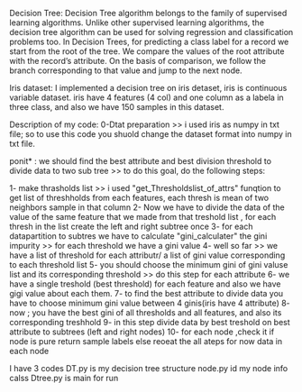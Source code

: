 Decision Tree:
Decision Tree algorithm belongs to the family of supervised learning algorithms. Unlike other supervised learning algorithms, the decision tree algorithm can be used for solving regression and classification problems too.
In Decision Trees, for predicting a class label for a record we start from the root of the tree. We compare the values of the root attribute with the record’s attribute. On the basis of comparison, we follow the branch corresponding to that value and jump to the next node.

Iris dataset:
I implemented a decision tree on iris detaset, iris is continuous variable dataset. iris have 4 features (4 col) and one column as a labela in three class, and also we have 150 samples in this dataset.

Description of my code:
0-Dtat preparation >> i used iris as numpy in txt file; so to use this code you shuold change the dataset format into numpy in txt file.

ponit* : we should find the best attribute and best division threshold to divide data to two sub tree >> to do this goal, do the following steps:

1- make thrasholds list >> i used "get_Thresholdslist_of_attrs" funqtion to get list of threshholds from each features, each thresh is mean of two neighbors sample in that column
2- Now we have to divide the data of the value of the same feature that we made from that treshold list , for each thresh in the list create the left and right subtree once
3- for each datapartition to subtres  we have to calculate "gini_calculater" the gini impurity >> for each threshold we have a gini value
4- well so far >> we have a list of threshold for each attributr/ a list of gini value corresponding to each threshold list
5- you should choose the minimum gini of gini valuse list and its corresponding threshold >> do this step for each attribute 
6- we have a single treshold (best threshold) for each feature and also we have gigi value about each them.
7- to find the best attribute to divide data you have to choose minimum gini value between 4 ginis(iris have 4 attribute)
8- now ; you have the best gini of all thresholds and all features, and also its corresponding treshhold 
9- in this step divide data by best treshold on best attribute to subtrees (left and right nodes)
10- for each node ,check it   if node is pure return sample labels  else  reoeat the all ateps for now data in each node


I have 3 codes   DT.py is my decision tree structure      node.py id my node info calss     Dtree.py is main for run


